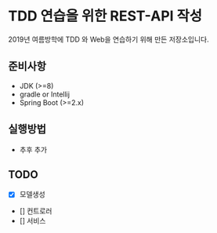 # TDD 연습을 위한 REST-API 작성

2019년 여름방학에 TDD 와 Web을 연습하기 위해 만든 저장소입니다.

## 준비사항

* JDK (>=8)
* gradle or Intellij
* Spring Boot (>=2.x)

## 실행방법

* 추후 추가

## TODO 

- [X] 모델생성
- [] 컨트로러
- [] 서비스